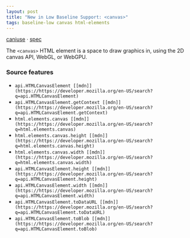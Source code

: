 ```yaml
---
layout: post
title: "New in Low Baseline Support: <canvas>"
tags: baseline-low canvas html-elements
---
```


[caniuse](https://caniuse.com/?search=canvas) · [spec](https://html.spec.whatwg.org/multipage/canvas.html#canvas)

The `<canvas>` HTML element is a space to draw graphics in, using the 2D canvas API, WebGL, or WebGPU.

### Source features

- ``api.HTMLCanvasElement [[mdn]](https://https://developer.mozilla.org/en-US/search?q=api.HTMLCanvasElement)``
- ``api.HTMLCanvasElement.getContext [[mdn]](https://https://developer.mozilla.org/en-US/search?q=api.HTMLCanvasElement.getContext)``
- ``html.elements.canvas [[mdn]](https://https://developer.mozilla.org/en-US/search?q=html.elements.canvas)``
- ``html.elements.canvas.height [[mdn]](https://https://developer.mozilla.org/en-US/search?q=html.elements.canvas.height)``
- ``html.elements.canvas.width [[mdn]](https://https://developer.mozilla.org/en-US/search?q=html.elements.canvas.width)``
- ``api.HTMLCanvasElement.height [[mdn]](https://https://developer.mozilla.org/en-US/search?q=api.HTMLCanvasElement.height)``
- ``api.HTMLCanvasElement.width [[mdn]](https://https://developer.mozilla.org/en-US/search?q=api.HTMLCanvasElement.width)``
- ``api.HTMLCanvasElement.toDataURL [[mdn]](https://https://developer.mozilla.org/en-US/search?q=api.HTMLCanvasElement.toDataURL)``
- ``api.HTMLCanvasElement.toBlob [[mdn]](https://https://developer.mozilla.org/en-US/search?q=api.HTMLCanvasElement.toBlob)``
